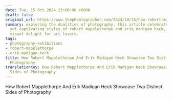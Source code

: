 ```yaml
---
date: Tue, 15 Oct 2024 13:00:00 +0000
draft: false
original_url: https://www.thephoblographer.com/2024/10/15/how-robert-mapplethorpe-and-erik-madigan-heck-showcase-two-distinct-sides-of-photography/
summary: exploring the dualities of photography, this article celebrates the distinct
  yet captivating styles of robert mapplethorpe and erik madigan heck, promising a
  visual delight for art lovers.
tags:
- photography-exhibitions
- robert-mapplethorpe
- erik-madigan-heck
title: How Robert Mapplethorpe And Erik Madigan Heck Showcase Two Distinct Sides of
  Photography
translationKey: How Robert Mapplethorpe And Erik Madigan Heck Showcase Two Distinct
  Sides of Photography
---
```


How Robert Mapplethorpe And Erik Madigan Heck Showcase Two Distinct Sides of Photography